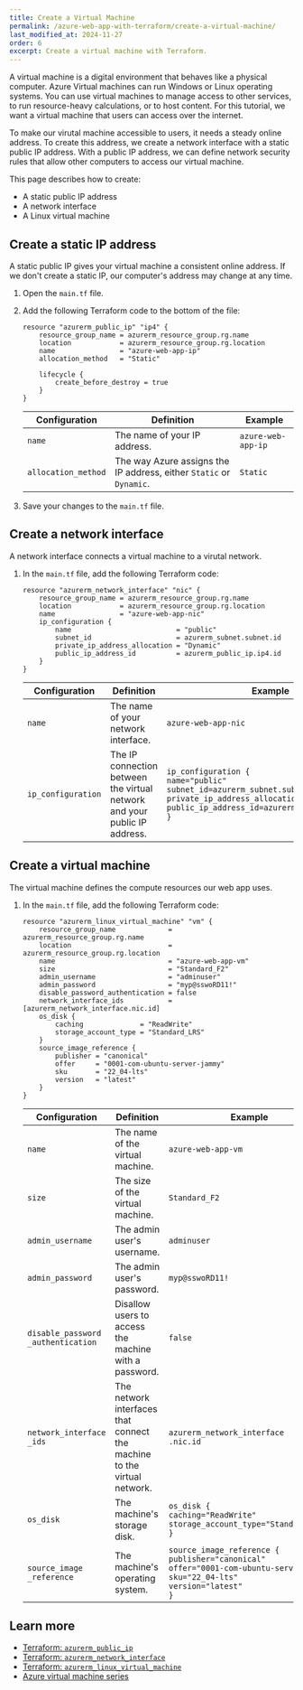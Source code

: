 ```yaml
---
title: Create a Virtual Machine
permalink: /azure-web-app-with-terraform/create-a-virtual-machine/
last_modified_at: 2024-11-27
order: 6
excerpt: Create a virtual machine with Terraform.
---
```


A virtual machine is a digital environment that behaves like a physical computer. Azure Virtual machines can run Windows or Linux operating systems. You can use virtual machines to manage access to other services, to run resource-heavy calculations, or to host content. For this tutorial, we want a virtual machine that users can access over the internet.

To make our virutal machine accessible to users, it needs a steady online address. To create this address, we create a network interface with a static public IP address. With a public IP address, we can define network security rules that allow other computers to access our virtual machine.

This page describes how to create:

- A static public IP address
- A network interface
- A Linux virtual machine

## Create a static IP address

A static public IP gives your virtual machine a consistent online address. If we don't create a static IP, our computer's address may change at any time.

1. Open the `main.tf` file.
1. Add the following Terraform code to the bottom of the file:

    ```hcl
    resource "azurerm_public_ip" "ip4" {
        resource_group_name = azurerm_resource_group.rg.name
        location            = azurerm_resource_group.rg.location
        name                = "azure-web-app-ip"
        allocation_method   = "Static"

        lifecycle {
            create_before_destroy = true
        }
    }
    ```

    | Configuration | Definition | Example |
    |---------------|------------|---------|
    | `name` | The name of your IP address. | `azure-web-app-ip` |
    | `allocation_method` | The way Azure assigns the IP address, either `Static` or `Dynamic`. | `Static` |

1. Save your changes to the `main.tf` file.

## Create a network interface

A network interface connects a virtual machine to a virutal network.

1. In the `main.tf` file, add the following Terraform code:

    ```hcl
    resource "azurerm_network_interface" "nic" {
        resource_group_name = azurerm_resource_group.rg.name
        location            = azurerm_resource_group.rg.location
        name                = "azure-web-app-nic"
        ip_configuration {
            name                          = "public"
            subnet_id                     = azurerm_subnet.subnet.id
            private_ip_address_allocation = "Dynamic"
            public_ip_address_id          = azurerm_public_ip.ip4.id
        }
    }
    ```

    | Configuration | Definition | Example |
    |---------------|------------|---------|
    | `name` | The name of your network interface. | `azure-web-app-nic` |
    | `ip_configuration` | The IP connection between the virtual network and your public IP address. | `ip_configuration {`<br/>`name="public"`<br/>`subnet_id=azurerm_subnet.subnet.id`<br/>`private_ip_address_allocation="Dynamic"`<br/>`public_ip_address_id=azurerm_public_ip.ip4.id`<br/>`}` |

## Create a virtual machine

The virtual machine defines the compute resources our web app uses.

1. In the `main.tf` file, add the following Terraform code:

    ```hcl
    resource "azurerm_linux_virtual_machine" "vm" {
        resource_group_name             = azurerm_resource_group.rg.name
        location                        = azurerm_resource_group.rg.location
        name                            = "azure-web-app-vm"
        size                            = "Standard_F2"
        admin_username                  = "adminuser"
        admin_password                  = "myp@sswoRD11!"
        disable_password_authentication = false
        network_interface_ids           = [azurerm_network_interface.nic.id]
        os_disk {
            caching              = "ReadWrite"
            storage_account_type = "Standard_LRS"
        }
        source_image_reference {
            publisher = "canonical"
            offer     = "0001-com-ubuntu-server-jammy"
            sku       = "22_04-lts"
            version   = "latest"
        }
    }
    ```

    | Configuration | Definition | Example |
    |---------------|------------|---------|
    | `name` | The name of the virtual machine. | `azure-web-app-vm` |
    | `size` | The size of the virtual machine. | `Standard_F2` |
    | `admin_username` | The admin user's username. | `adminuser` |
    | `admin_password` | The admin user's password. | `myp@sswoRD11!` |
    | `disable_password`<br/>`_authentication` | Disallow users to access the machine with a password. | `false` |
    | `network_interface`<br/>`_ids` | The network interfaces that connect the machine to the virtual network. | `azurerm_network_interface`<br/>`.nic.id` |
    | `os_disk` | The machine's storage disk. | `os_disk {`<br/>`caching="ReadWrite"`<br/>`storage_account_type="Standard_LRS"`<br/>`}` |
    | `source_image`<br/>`_reference` | The machine's operating system. | `source_image_reference {`<br/>`publisher="canonical"`<br/>`offer="0001-com-ubuntu-server-jammy`<br/>`sku="22_04-lts"`<br/>`version="latest"`<br/>`}` |

## Learn more

- [Terraform: `azurerm_public_ip`](https://registry.terraform.io/providers/hashicorp/azurerm/latest/docs/resources/public_ip)
- [Terraform: `azurerm_network_interface`](https://registry.terraform.io/providers/hashicorp/azurerm/latest/docs/resources/network_interface)
- [Terraform: `azurerm_linux_virtual_machine`](https://registry.terraform.io/providers/hashicorp/azurerm/latest/docs/resources/linux_virtual_machine)
- [Azure virtual machine series](https://azure.microsoft.com/en-us/pricing/details/virtual-machines/series/?msockid=329aaa3c4d516c1904efbe154c7c6df5)

